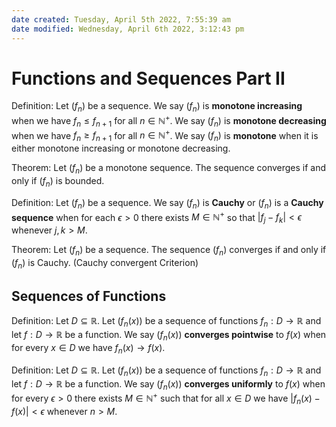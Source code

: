 ```yaml
---
date created: Tuesday, April 5th 2022, 7:55:39 am
date modified: Wednesday, April 6th 2022, 3:12:43 pm
---
```


# Functions and Sequences Part II

Definition: Let $(f_n)$ be a sequence. We say $(f_n)$ is **monotone increasing** when we have $f_n \le f_{n + 1}$ for all $n \in \mathbb N^+$. We say $(f_n)$ is **monotone decreasing** when we have $f_n \ge f_{n + 1}$ for all $n \in \mathbb N^+$. We say $(f_n)$ is **monotone** when it is either monotone increasing or monotone decreasing.

Theorem: Let $(f_n)$ be a monotone sequence. The sequence converges if and only if $(f_n)$ is bounded.

Definition: Let $(f_n)$ be a sequence. We say $(f_n)$ is **Cauchy** or $(f_n)$ is a **Cauchy sequence** when for each $\epsilon > 0$ there exists $M \in \mathbb N^+$ so that $|f_j - f_k| < \epsilon$ whenever $j, k > M$.

Theorem: Let $(f_n)$ be a sequence. The sequence $(f_n)$ converges if and only if $(f_n)$ is Cauchy. (Cauchy convergent Criterion)

## Sequences of Functions

Definition: Let $D \subseteq \mathbb R$. Let $(f_n(x))$ be a sequence of functions $f_n: D \to \mathbb R$ and let $f: D \to \mathbb R$ be a function. We say $(f_n(x))$ **converges pointwise** to $f(x)$ when for every $x \in D$ we have $f_n(x) \to f(x)$.

Definition: Let $D \subseteq \mathbb R$. Let $(f_n(x))$ be a sequence of functions $f_n: D \to \mathbb R$ and let $f: D \to \mathbb R$ be a function. We say $(f_n(x))$ **converges uniformly** to $f(x)$ when for every $\epsilon > 0$ there exists $M \in \mathbb N^+$ such that for all $x \in D$ we have $|f_n(x) - f(x)| < \epsilon$ whenever $n > M$.
